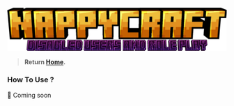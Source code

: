 ![Welcome to the In-Game Online Wiki](https://github.com/TheShadowModsUK/NappyCraftLinks/blob/main/resources/logonc.png?raw=true)

> **Return [Home](https://github.com/TheShadowModsUK/NappyCraftLinks/blob/main/wikihome.md).**


### How To Use ?
📖 Coming soon
